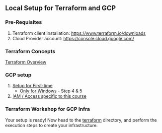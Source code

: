 ## Local Setup for Terraform and GCP

### Pre-Requisites
1. Terraform client installation: https://www.terraform.io/downloads
2. Cloud Provider account: https://console.cloud.google.com/ 

### Terraform Concepts
[Terraform Overview](1_terraform_overview.md)

### GCP setup

1. [Setup for First-time](2_gcp_overview.md#initial-setup)
    * [Only for Windows](windows.md) - Step 4 & 5
2. [IAM / Access specific to this course](2_gcp_overview.md#setup-for-access)

### Terraform Workshop for GCP Infra
Your setup is ready!
Now head to the [terraform](terraform) directory, and perform the execution steps to create your infrastructure.